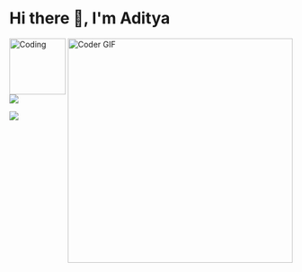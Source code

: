 <h1>Hi there 👋,  I'm Aditya</h1>
<img align="right"src="https://media.giphy.com/media/SWoSkN6DxTszqIKEqv/giphy.gif" alt="Coder GIF" width="400">
<img align="center" alt="Coding" width="100" src="https://media.giphy.com/media/CEHtFH3rJ6xdhBUKIT/giphy.gif">
</br>

<a href="https://github.com/Adi-11">
<img align="center" src="https://github-readme-stats.vercel.app/api?username=Adi-11&show_icons=true&include_all_commits=true&theme=dark&count_private=true">
</a>
<p><p>
<a href="https://github.com/Adi-11">
<img align="center" src="https://github-readme-streak-stats.herokuapp.com/?user=Adi-11&theme=dark&count_private=true">
</a>
